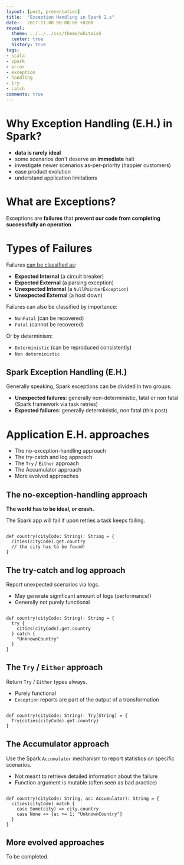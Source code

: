 ```yaml
---
layout: [post, presentation]
title:  "Exception Handling in Spark 2.x"
date:   2017-11-08 00:00:00 +0200
reveal:
  theme: ../../../css/theme/whiteish
  center: true
  history: true
tags:
- scala
- spark
- error
- exception
- handling
- try
- catch
comments: true
---
```


# Why Exception Handling (E.H.) in Spark?

- **data is rarely ideal**
- some scenarios don't deserve an **immediate** halt
- investigate newer scenarios as-per-priority (happier customers)
- ease product evolution
- understand application limitations

<!--slide-next-->

<!--more-->

# What are Exceptions?

Exceptions are **failures** that **prevent our code from completing successfully an operation**.

<!--slide-next-->

# Types of Failures

Failures [can be classified as](https://tersesystems.com/blog/2012/12/27/error-handling-in-scala/):

- **Expected Internal** (a circuit breaker)
- **Expected External** (a parsing exception)
- **Unexpected Internal** (a `NullPointerException`)
- **Unexpected External** (a host down)

<!--slide-down-->

Failures can also be classified by importance:

- `NonFatal` (can be recovered)
- `Fatal` (cannot be recovered)

<!--slide-down-->

Or by determinism:

- `Deterministic` (can be reproduced consistently)
- `Non deterministic`

<!--slide-next-->

## Spark Exception Handling (E.H.)

Generally speaking, Spark exceptions can be divided in two groups:

- **Unexpected failures**: generally non-deterministic, fatal or non fatal (Spark framework via task retries)
- **Expected failures**: generally deterministic, non fatal (this post)

<!--slide-next-->

# Application E.H. approaches

- The no-exception-handling approach
- The try-catch and log approach
- The `Try` / `Either` approach
- The Accumulator approach
- More evolved approaches

<!--slide-next-->

## The no-exception-handling approach

**The world has to be ideal, or crash.**

The Spark app will fail if upon retries a task keeps failing.

<pre><code class="scala" data-trim contenteditable>
def country(cityCode: String): String = {
  cities(cityCode).get.country
  // the city has to be found!
}
</code></pre>

<!--slide-next-->

## The try-catch and log approach

Report unexpected scenarios via logs.

- May generate significant amount of logs (performance!)
- Generally not purely functional

<pre><code class="scala" data-trim contenteditable>
def country(cityCode: String): String = {
  try {
    cities(cityCode).get.country
  } catch {
    "UnknownCountry"
  }
}
</code></pre>

<!--slide-next-->

## The `Try` / `Either` approach

Return `Try` / `Either` types always.

- Purely functional
- `Exception` reports are part of the output of a transformation

<pre><code class="scala" data-trim contenteditable>
def country(cityCode: String): Try[String] = {
  Try{cities(cityCode).get.country}
}
</code></pre>

<!--slide-next-->

## The Accumulator approach

Use the Spark `Accumulator` mechanism to report statistics on specific scenarios.

- Not meant to retrieve detailed information about the failure
- Function argument is mutable (often seen as bad practice)

<pre><code class="scala" data-trim contenteditable>
def country(cityCode: String, ac: Accumulator): String = {
  cities(cityCode) match {
    case Some(city) => city.country
    case None => {ac += 1; "UnknownCountry"}
  }
}
</code></pre>

<!--slide-next-->

## More evolved approaches

To be completed.


